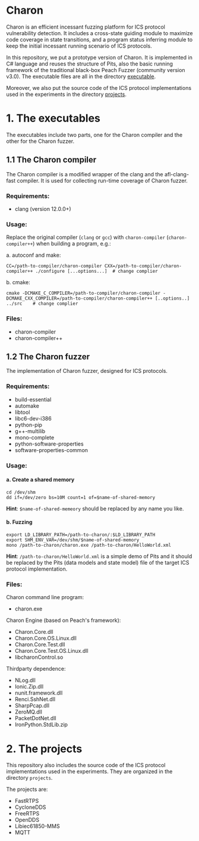 # Charon

Charon is an efficient incessant fuzzing platform for ICS protocol vulnerability detection. It includes a cross-state guiding module to maximize code coverage in state transitions, and a program status inferring module to keep the initial incessant running scenario of ICS protocols.

In this repository, we put a prototype version of Charon. It is implemented in C# language and reuses the structure of Pits, also the basic running framework of the traditional black-box Peach Fuzzer (community version v3.0). The executable files are all in the directory [executable](./executable/README.md).

Moreover, we also put the source code of the ICS protocol implementations used in the experiments in the directory [projects](./projects/README.md).


# 1. The executables
The executables include two parts, one for the Charon compiler and the other for the Charon fuzzer.

## 1.1 The Charon compiler

The Charon compiler is a modified wrapper of the clang and the afl-clang-fast compiler. It is used for collecting run-time coverage of Charon fuzzer.

### Requirements:
- clang (version 12.0.0+)

### Usage:

Replace the original compiler (`clang` or `gcc`) with `charon-compiler` (`charon-compiler++`) when building a program, e.g.:

a. autoconf and make:

```shell
CC=/path-to-compiler/charon-compiler CXX=/path-to-compiler/charon-compiler++ ./configure [...options...]  # change complier
```

b. cmake:

```shell
cmake -DCMAKE_C_COMPILER=/path-to-compiler/charon-compiler -DCMAKE_CXX_COMPILER=/path-to-compiler/charon-compiler++ [..options..] ../src    # change complier
```

### Files:
- charon-compiler
- charon-compiler++


## 1.2 The Charon fuzzer

The implementation of Charon fuzzer, designed for ICS protocols.


### Requirements:
- build-essential
- automake
- libtool
- libc6-dev-i386
- python-pip
- g++-multilib
- mono-complete
- python-software-properties
- software-properties-common

### Usage:

#### a. Create a shared memory

```shell
cd /dev/shm
dd if=/dev/zero bs=10M count=1 of=$name-of-shared-memory
```

**Hint**: `$name-of-shared-memeory` should be replaced by any name you like.

####  b. Fuzzing

```shell
export LD_LIBRARY_PATH=/path-to-charon/:$LD_LIBRARY_PATH
export SHM_ENV_VAR=/dev/shm/$name-of-shared-memory
mono /path-to-charon/charon.exe /path-to-charon/HelloWorld.xml
```

**Hint**: `/path-to-charon/HelloWorld.xml` is a simple demo of Pits and it should be replaced by the Pits (data models and state model) file of the target ICS protocol implementation.


### Files:
Charon command line program:
- charon.exe

Charon Engine (based on Peach's framework):
- Charon.Core.dll
- Charon.Core.OS.Linux.dll
- Charon.Core.Test.dll
- Charon.Core.Test.OS.Linux.dll
- libcharonControl.so

Thirdparty dependence:
- NLog.dll
- Ionic.Zip.dll
- nunit.framework.dll
- Renci.SshNet.dll
- SharpPcap.dll
- ZeroMQ.dll
- PacketDotNet.dll
- IronPython.StdLib.zip

# 2. The projects

This repository also includes the source code of the ICS protocol implementations used in the experiments. They are organized in the directory `projects`.

The projects are:
- FastRTPS
- CycloneDDS
- FreeRTPS
- OpenDDS
- Libiec61850-MMS
- MQTT